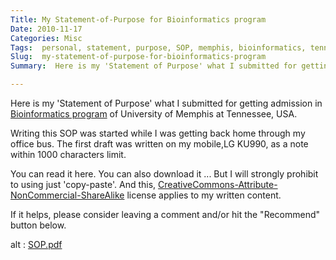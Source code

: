 ```yaml
---
Title: My Statement-of-Purpose for Bioinformatics program
Date: 2010-11-17
Categories: Misc
Tags:  personal, statement, purpose, SOP, memphis, bioinformatics, tennessee
Slug:  my-statement-of-purpose-for-bioinformatics-program
Summary:  Here is my 'Statement of Purpose' what I submitted for getting admission in Bioinformatics program, U.Memphis, TN, USA

---
```

Here is my 'Statement of Purpose' what I submitted for getting admission in [Bioinformatics program](http://www.memphis.edu/bioinformatics/) of University of Memphis at Tennessee, USA.

Writing this SOP was started while I was getting back home through my office bus. 
The first draft was written on my mobile,LG KU990, as a note within 1000 characters limit. 

You can read it here. You can also download it ... But I will strongly prohibit to using just 'copy-paste'. And this, 
[CreativeCommons-Attribute-NonCommercial-ShareAlike](https://creativecommons.org/licenses/by-nc-sa/2.0/)
 license applies to my written content.

If it helps, please consider leaving a comment and/or hit the "Recommend" button below.

<object data="https://googledrive.com/host/0B_IybRcQsDwaTGduUi1jR3h6aDQ/blog/SOP.pdf" type="application/pdf" width="80%" >
  alt : <a href="https://googledrive.com/host/0B_IybRcQsDwaTGduUi1jR3h6aDQ/blog/SOP.pdf">SOP.pdf</a>
</object>
